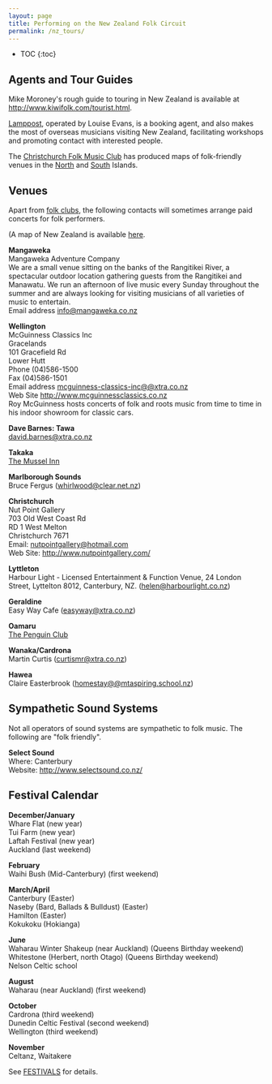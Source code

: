 ```yaml
---
layout: page
title: Performing on the New Zealand Folk Circuit
permalink: /nz_tours/
---
```


* TOC
{:toc}

Agents and Tour Guides
----------------------


Mike Moroney's rough guide to touring in New Zealand is available at
<a href="http://www.kiwifolk.com/tourist.html">http://www.kiwifolk.com/tourist.html</a>.



<a href="http://www.lamppost.co.nz/">Lamppost</a>, operated by Louise
Evans, is a booking agent, and also makes the most of overseas musicians
visiting New Zealand, facilitating workshops and promoting contact with
interested people.



The <a href="http://www.folkmusic.org.nz">Christchurch Folk Music Club</a>
has produced maps of folk-friendly venues in the
<a href="http://www.kiwifolk.org.nz/pdf/North Island Club Map 		PDF 		final.pdf">North</a>
and <a href="http://www.kiwifolk.org.nz/pdf/South Island Folk Clubs Final 2012.pdf">South</a>
Islands.

Venues
------

Apart from <a href="clubs.html">folk clubs</a>, the following contacts will
sometimes arrange paid concerts for folk performers.

(A map of New Zealand is available <a href="{{ site.map_url }}"> here</a>.


<strong>Mangaweka</strong>
<br />Mangaweka Adventure Company
<br />We are a small venue sitting on the banks of the Rangitikei River, a spectacular outdoor location gathering
guests from the Rangitikei and Manawatu. We run an afternoon of live music every Sunday throughout the summer and
are always looking for visiting musicians of all varieties of music to entertain.
<br />Email address <a href="MAILTO:info@mangaweka.co.nz">info@mangaweka.co.nz</a>


<strong>Wellington</strong>
<br />McGuinness Classics Inc
<br />Gracelands
<br />101 Gracefield Rd
<br />Lower Hutt
<br />Phone (04)586-1500
<br />Fax (04)586-1501
<br />Email address  <a href="MAILTO:mcguinness-classics-inc@@xtra.co.nz">mcguinness-classics-inc@@xtra.co.nz</a>
<br />Web Site
<a href="http://www.mcguinnessclassics.co.nz">http://www.mcguinnessclassics.co.nz</a>
<br />Roy McGuinness hosts concerts of folk and roots music from time to
time in his indoor showroom for classic cars.



<strong>Dave Barnes: Tawa</strong>
<br /><a href="MAILTO:david.barnes@xtra.co.nz">david.barnes@xtra.co.nz</a>



<strong>Takaka</strong>
<br /><a href="http://www.musselinn.co.nz/">The Mussel Inn</a>



<strong>Marlborough Sounds</strong>
<br />Bruce Fergus
(<a href="MAILTO:whirlwood@clear.net.nz">whirlwood@clear.net.nz</a>)



<strong>Christchurch</strong>
<br />Nut Point Gallery
<br />703 Old West Coast Rd
<br />RD 1 West Melton
<br />Christchurch 7671
<br />Email: <a href="mailto:nutpointgallery@hotmail.com">nutpointgallery@hotmail.com</a>
<br />Web Site: <a href="http://www.nutpointgallery.com/">http://www.nutpointgallery.com/</a>



<strong>Lyttleton</strong>
<br />Harbour Light - Licensed Entertainment & Function Venue,
24 London Street, Lyttelton 8012, Canterbury, NZ.
(<a href="MAILTO:helen@harbourlight.co.nz">helen@harbourlight.co.nz</a>)



<strong>Geraldine</strong>
<br />Easy Way Cafe (<a href="MAILTO:easyway@xtra.co.nz">easyway@xtra.co.nz</a>)



<strong>Oamaru</strong>
<br /><a href="http://www.thepenguinclub.co.nz/">The Penguin Club</a>



<strong>Wanaka/Cardrona</strong>
<br />Martin Curtis
(<a href="MAILTO:curtismr@xtra.co.nz">curtismr@xtra.co.nz</a>)



<strong>Hawea</strong>
<br />Claire Easterbrook
(<a href="MAILTO:homestay@@mtaspiring.school.nz">homestay@@mtaspiring.school.nz</a>)

Sympathetic Sound Systems
-------------------------

Not all operators of sound systems are sympathetic to folk music. The
following are "folk friendly".


<strong>Select Sound</strong>
<br />Where: Canterbury
<br />Website: <a href="http://www.selectsound.co.nz/">http://www.selectsound.co.nz/</a>


Festival Calendar
-----------------

<strong>December/January</strong>
<br />Whare Flat (new year)
<br />Tui Farm (new year)
<br />Laftah Festival (new year)
<br />Auckland (last weekend)



<strong>February</strong>
<br />Waihi Bush (Mid-Canterbury) (first weekend)



<strong>March/April</strong>
<br />Canterbury (Easter)
<br />Naseby (Bard, Ballads &#38; Bulldust) (Easter)
<br />Hamilton (Easter)
<br />Kokukoku (Hokianga)



<strong>June</strong>
<br />Waharau Winter Shakeup (near Auckland) (Queens Birthday weekend)
<br />Whitestone (Herbert, north Otago) (Queens Birthday weekend)
<br />Nelson Celtic school



<strong>August</strong>
<br />Waharau (near Auckland) (first weekend)



<strong>October</strong>
<br />Cardrona (third weekend)
<br />Dunedin Celtic Festival (second weekend)
<br />Wellington (third weekend)



<strong>November</strong>
<br />Celtanz, Waitakere



See <a href="/live_music/festivals.html">FESTIVALS</a> for details.
